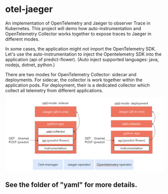 # otel-jaeger
An implementation of OpenTelemetry and Jaeger to observer Trace in Kubernetes.
This project will demo how auto-instrumentation and OpenTelemetry Collector works together to expose traces to Jaeger in different modes.

In some cases, the application might not import the OpenTelemetry SDK. Let's use the auto-instrumentation to inject the Opentelemetry SDK into the application (api of predict-flower). (Auto inject supported languages: java, nodejs, dotnet, python.)

There are two modes for OpenTelemetry Collector: sidecar and deployments. For sidecar, the collector is work together within the application pods. For deployment, their is a dedicated collector which collect all telemetry from different applications.


![architecture](/images/architecture.png)

## See the folder of "yaml" for more details.
